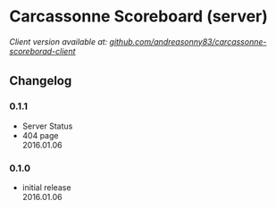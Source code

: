 # Carcassonne Scoreboard (server)

###### Client version available at: [github.com/andreasonny83/carcassonne-scoreborad-client](https://github.com/andreasonny83/carcassonne-scoreborad-client)

## Changelog

### 0.1.1
- Server Status
- 404 page<br>
2016.01.06

### 0.1.0
- initial release<br>
2016.01.06
